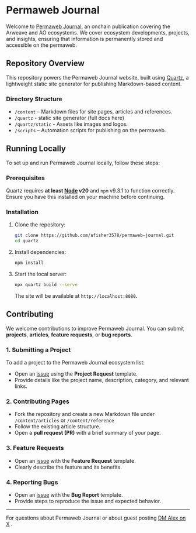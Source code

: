 # Permaweb Journal

Welcome to [Permaweb Journal](https://permaweb-journal.arweave.net/), an onchain publication covering the Arweave and AO ecosystems. We cover ecosystem developments, projects, and insights, ensuring that information is permanently stored and accessible on the permaweb.

## Repository Overview

This repository powers the Permaweb Journal website, built using [Quartz](https://quartz.jzhao.xyz/), a lightweight static site generator for publishing Markdown-based content.

### Directory Structure

- `/content` – Markdown files for site pages, articles and references.
- `/quartz` - static site generator (full docs here)
- `/quartz/static` - Assets like images and logos.
- `/scripts` – Automation scripts for publishing on the permaweb.

## Running Locally

To set up and run Permaweb Journal locally, follow these steps:

### Prerequisites

Quartz requires **at least [Node](https://nodejs.org/) v20** and `npm` v9.3.1 to function correctly. Ensure you have this installed on your machine before continuing.

### Installation

1. Clone the repository:
   ```sh
   git clone https://github.com/afisher3578/permaweb-journal.git
   cd quartz
   ```
2. Install dependencies:
   ```sh
   npm install
   ```
3. Start the local server:
   ```sh
   npx quartz build --serve
   ```
   The site will be available at `http://localhost:8080`.

## Contributing

We welcome contributions to improve Permaweb Journal. You can submit **projects**, **articles**, **feature requests**, or **bug reports**.

### 1. Submitting a Project

To add a project to the Permaweb Journal ecosystem list:

- Open an [issue](https://github.com/your-org/permaweb-journal/issues) using the **Project Request** template.
- Provide details like the project name, description, category, and relevant links.

### 2. Contributing Pages

- Fork the repository and create a new Markdown file under `/content/articles` or `/content/reference`
- Follow the existing article structure.
- Open a **pull request (PR)** with a brief summary of your page.

### 3. Feature Requests

- Open an [issue](https://github.com/your-org/permaweb-journal/issues) with the **Feature Request** template.
- Clearly describe the feature and its benefits.

### 4. Reporting Bugs

- Open an [issue](https://github.com/your-org/permaweb-journal/issues) with the **Bug Report** template.
- Provide steps to reproduce the issue and expected behavior.

---

For questions about Permaweb Journal or about guest posting [DM Alex on X](https://x.com/afmedia_) .
